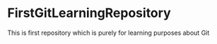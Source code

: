 # FirstGitLearningRepository
This is first repository which is purely for learning purposes about Git
